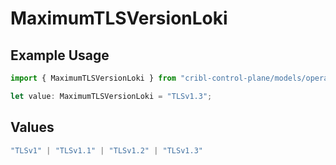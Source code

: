 # MaximumTLSVersionLoki

## Example Usage

```typescript
import { MaximumTLSVersionLoki } from "cribl-control-plane/models/operations";

let value: MaximumTLSVersionLoki = "TLSv1.3";
```

## Values

```typescript
"TLSv1" | "TLSv1.1" | "TLSv1.2" | "TLSv1.3"
```